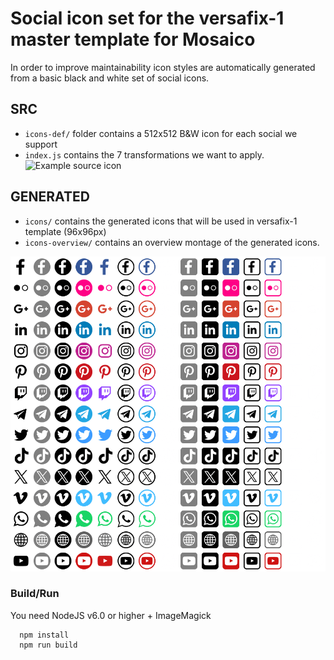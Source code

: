 # Social icon set for the versafix-1 master template for Mosaico

In order to improve maintainability icon styles are automatically generated from a basic black and white set of social icons.

## SRC
- ```icons-def/``` folder contains a 512x512 B&W icon for each social we support
- ```index.js``` contains the 7 transformations we want to apply.
![Example source icon](https://github.com/voidlabs/versafix-social-icons/blob/master/icons-def/inst-black-512.png?raw=true)

## GENERATED
- ```icons/``` contains the generated icons that will be used in versafix-1 template (96x96px)
- ```icons-overview/``` contains an overview montage of the generated icons.

![48px overview](https://github.com/voidlabs/versafix-social-icons/blob/master/icons-overview/all-48.png?raw=true)

### Build/Run

You need NodeJS v6.0 or higher + ImageMagick

```
  npm install
  npm run build
```
